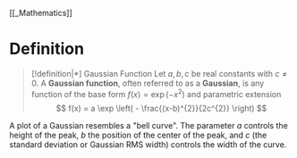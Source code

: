 [[_Mathematics]]

# Definition

> [!definition|*] Gaussian Function
> Let $a,b,c$ be real constants with $c \neq 0$. A **Gaussian function**, often referred to as a **Gaussian**, is any function of the base form $f(x) = \exp (-x^{2})$ and parametric extension
> $$
> f(x) = a \exp \left( - \frac{(x-b)^{2}}{2c^{2}} \right)
> $$

A plot of a Gaussian resembles a "bell curve". The parameter $a$ controls the height of the peak, $b$ the position of the center of the peak, and $c$ (the standard deviation or Gaussian RMS width) controls the width of the curve.